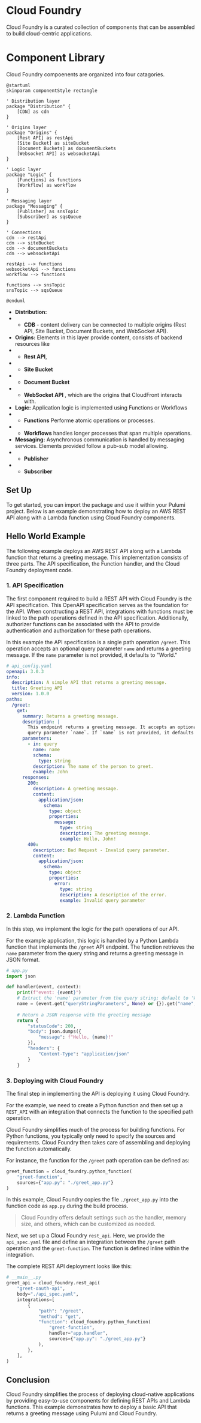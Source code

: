 # Cloud Foundry

Cloud Foundry is a curated collection of components that can be assembled to build cloud-centric applications.

# Component Library

Cloud Foundry compoenents are organized into four catagories.

```plantuml
@startuml
skinparam componentStyle rectangle

' Distribution layer
package "Distribution" {
    [CDN] as cdn
}

' Origins layer
package "Origins" {
    [Rest API] as restApi
    [Site Bucket] as siteBucket
    [Document Buckets] as documentBuckets
    [Websocket API] as websocketApi
}

' Logic layer
package "Logic" {
    [Functions] as functions
    [Workflow] as workflow
}

' Messaging layer
package "Messaging" {
    [Publisher] as snsTopic
    [Subscriber] as sqsQueue
}

' Connections
cdn --> restApi
cdn --> siteBucket
cdn --> documentBuckets
cdn --> websocketApi

restApi --> functions
websocketApi --> functions
workflow --> functions

functions --> snsTopic
snsTopic --> sqsQueue

@enduml
```
* **Distribution:** 
* * **CDB** - content delivery can be connected to multiple origins (Rest API, Site Bucket, Document Buckets, and WebSocket API).
* **Origins:**
Elements in this layer provide content, consists of backend resources like 
* * **Rest API**, 
* * **Site Bucket**
* * **Document Bucket**
* * **WebSocket API**
, which are the origins that CloudFront interacts with.
* **Logic:** Application logic is implemented using Functions or Workflows
* * **Functions** Performe atomic operations or processes.
* * **Workflows** handles longer processes that span multiple operations.
* **Messaging:** Asynchronous communication is handled by messaging services. Elements provided follow a pub-sub model allowing.
* * **Publisher**
* * **Subscriber**

## Set Up

To get started, you can import the package and use it within your Pulumi project. Below is an example demonstrating how to deploy an AWS REST API along with a Lambda function using Cloud Foundry components.

## Hello World Example

The following example deploys an AWS REST API along with a Lambda function that returns a greeting message.  This implementation consists of three parts.  The API specification, the Function handler, and the Cloud Foundry deployment code.


### 1. API Specification

The first component required to build a REST API with Cloud Foundry is the API specification. This OpenAPI specification serves as the foundation for the API.
When constructing a REST API, integrations with functions must be linked to the path operations defined in the API specification. Additionally, authorizer functions can be associated with the API to provide authentication and authorization for these path operations.

In this example the API specification is a single path operation `/greet`.  This operation accepts an optional query parameter `name` and returns a greeting message. If the `name` parameter is not provided, it defaults to "World."

```yaml
# api_config.yaml
openapi: 3.0.3
info:
  description: A simple API that returns a greeting message.
  title: Greeting API
  version: 1.0.0
paths:
  /greet:
    get:
      summary: Returns a greeting message.
      description: |
        This endpoint returns a greeting message. It accepts an optional
        query parameter `name`. If `name` is not provided, it defaults to "World".
      parameters:
        - in: query
          name: name
          schema:
            type: string
          description: The name of the person to greet.
          example: John
      responses:
        200:
          description: A greeting message.
          content:
            application/json:
              schema:
                type: object
                properties:
                  message:
                    type: string
                    description: The greeting message.
                    example: Hello, John!
        400:
          description: Bad Request - Invalid query parameter.
          content:
            application/json:
              schema:
                type: object
                properties:
                  error:
                    type: string
                    description: A description of the error.
                    example: Invalid query parameter
```

### 2. Lambda Function

In this step, we implement the logic for the path operations of our API.

For the example application, this logic is handled by a Python Lambda function that implements the `/greet` API endpoint. The function retrieves the `name` parameter from the query string and returns a greeting message in JSON format.

```python
# app.py
import json

def handler(event, context):
    print(f"event: {event}")
    # Extract the 'name' parameter from the query string; default to 'World'
    name = (event.get("queryStringParameters", None) or {}).get("name", "World")
    
    # Return a JSON response with the greeting message
    return {
        "statusCode": 200,
        "body": json.dumps({
            "message": f"Hello, {name}!"
        }),
        "headers": {
            "Content-Type": "application/json"
        }
    }
```

### 3. Deploying with Cloud Foundry

The final step in implementing the API is deploying it using Cloud Foundry.

For the example, we need to create a Python function and then set up a `REST_API` with an integration that connects the function to the specified path operation.

Cloud Foundry simplifies much of the process for building functions. For Python functions, you typically only need to specify the sources and requirements. Cloud Foundry then takes care of assembling and deploying the function automatically.

For instance, the function for the `/greet` path operation can be defined as:

```python
greet_function = cloud_foundry.python_function(
    "greet-function", 
    sources={"app.py": "./greet_app.py"}
)
```

In this example, Cloud Foundry copies the file `./greet_app.py` into the function code as `app.py` during the build process.

> Cloud Foundry offers default settings such as the handler, memory size, and others, which can be customized as needed.

Next, we set up a Cloud Foundry `rest_api`. Here, we provide the `api_spec.yaml` file and define an integration between the `/greet` path operation and the `greet-function`. The function is defined inline within the integration.

The complete REST API deployment looks like this:

```python
# __main__.py
greet_api = cloud_foundry.rest_api(
    "greet-oauth-api",
    body="./api_spec.yaml",
    integrations=[
        {
            "path": "/greet",
            "method": "get",
            "function": cloud_foundry.python_function(
                "greet-function", 
                handler="app.handler", 
                sources={"app.py": "./greet_app.py"}
            ),
        },
    ],
)
```


## Conclusion

Cloud Foundry simplifies the process of deploying cloud-native applications by providing easy-to-use components for defining REST APIs and Lambda functions. This example demonstrates how to deploy a basic API that returns a greeting message using Pulumi and Cloud Foundry.